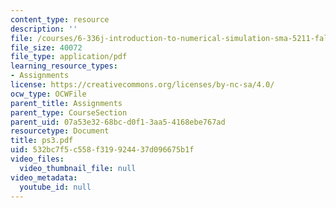 ```yaml
---
content_type: resource
description: ''
file: /courses/6-336j-introduction-to-numerical-simulation-sma-5211-fall-2003/532bc7f5c558f319924437d096675b1f_ps3.pdf
file_size: 40072
file_type: application/pdf
learning_resource_types:
- Assignments
license: https://creativecommons.org/licenses/by-nc-sa/4.0/
ocw_type: OCWFile
parent_title: Assignments
parent_type: CourseSection
parent_uid: 07a53e32-68bc-d0f1-3aa5-4168ebe767ad
resourcetype: Document
title: ps3.pdf
uid: 532bc7f5-c558-f319-9244-37d096675b1f
video_files:
  video_thumbnail_file: null
video_metadata:
  youtube_id: null
---
```

